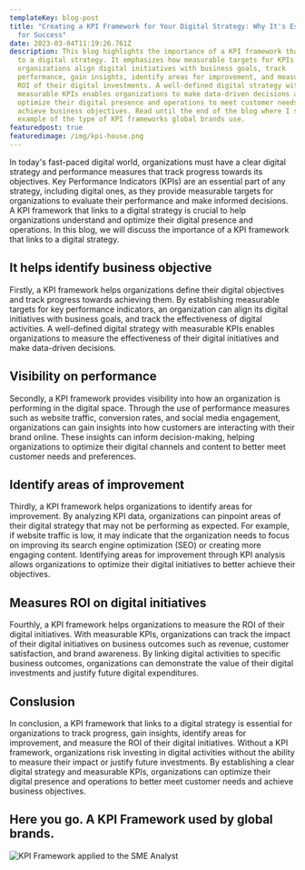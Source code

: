 ```yaml
---
templateKey: blog-post
title: "Creating a KPI Framework for Your Digital Strategy: Why It's Essential
  for Success"
date: 2023-03-04T11:19:26.761Z
description: This blog highlights the importance of a KPI framework that links
  to a digital strategy. It emphasizes how measurable targets for KPIs help
  organizations align digital initiatives with business goals, track
  performance, gain insights, identify areas for improvement, and measure the
  ROI of their digital investments. A well-defined digital strategy with
  measurable KPIs enables organizations to make data-driven decisions and
  optimize their digital presence and operations to meet customer needs and
  achieve business objectives. Read until the end of the blog where I show an
  example of the type of KPI frameworks global brands use.
featuredpost: true
featuredimage: /img/kpi-house.png
---
```

In today's fast-paced digital world, organizations must have a clear digital strategy and performance measures that track progress towards its objectives. Key Performance Indicators (KPIs) are an essential part of any strategy, including digital ones, as they provide measurable targets for organizations to evaluate their performance and make informed decisions. A KPI framework that links to a digital strategy is crucial to help organizations understand and optimize their digital presence and operations. In this blog, we will discuss the importance of a KPI framework that links to a digital strategy.

## I﻿t helps identify business objective

Firstly, a KPI framework helps organizations define their digital objectives and track progress towards achieving them. By establishing measurable targets for key performance indicators, an organization can align its digital initiatives with business goals, and track the effectiveness of digital activities. A well-defined digital strategy with measurable KPIs enables organizations to measure the effectiveness of their digital initiatives and make data-driven decisions.

## V﻿isibility on performance

Secondly, a KPI framework provides visibility into how an organization is performing in the digital space. Through the use of performance measures such as website traffic, conversion rates, and social media engagement, organizations can gain insights into how customers are interacting with their brand online. These insights can inform decision-making, helping organizations to optimize their digital channels and content to better meet customer needs and preferences.

## I﻿dentify areas of improvement

Thirdly, a KPI framework helps organizations to identify areas for improvement. By analyzing KPI data, organizations can pinpoint areas of their digital strategy that may not be performing as expected. For example, if website traffic is low, it may indicate that the organization needs to focus on improving its search engine optimization (SEO) or creating more engaging content. Identifying areas for improvement through KPI analysis allows organizations to optimize their digital initiatives to better achieve their objectives.

## M﻿easures ROI on digital initiatives

Fourthly, a KPI framework helps organizations to measure the ROI of their digital initiatives. With measurable KPIs, organizations can track the impact of their digital initiatives on business outcomes such as revenue, customer satisfaction, and brand awareness. By linking digital activities to specific business outcomes, organizations can demonstrate the value of their digital investments and justify future digital expenditures.

## C﻿onslusion

In conclusion, a KPI framework that links to a digital strategy is essential for organizations to track progress, gain insights, identify areas for improvement, and measure the ROI of their digital initiatives. Without a KPI framework, organizations risk investing in digital activities without the ability to measure their impact or justify future investments. By establishing a clear digital strategy and measurable KPIs, organizations can optimize their digital presence and operations to better meet customer needs and achieve business objectives.

## Here you go. A KPI Framework used by global brands.

![KPI Framework applied to the SME Analyst](/img/kpi-house.png "SME Analyst KPI framework")
